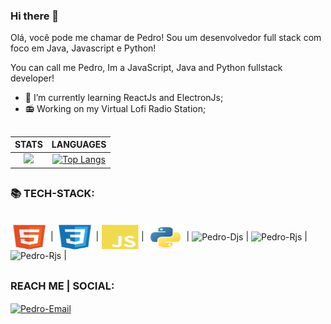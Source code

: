 ### Hi there 👋

Olá, você pode me chamar de Pedro! Sou um desenvolvedor full stack com foco em Java, Javascript e Python!

You can call me Pedro, Im a JavaScript, Java and Python fullstack developer! 

- 🌱 I’m currently learning ReactJs and ElectronJs;
- 📻 Working on my Virtual Lofi Radio Station;

##
STATS |  LANGUAGES
:-:|:-:
<img src="https://github-readme-stats.vercel.app/api?username=sadpreduu&count_private=true&show_icons=true&theme=tokyonight&locale=pt-br&include_all_commits=true"/>  | [![Top Langs](https://github-readme-stats.vercel.app/api/top-langs/?username=sadpreduu&layout=compact&theme=tokyonight)](https://github.com/anuraghazra/github-readme-stats)

<p align="center">
    
</p>

##
  
### 📚 TECH-STACK:

<div aling = "center">
    <div style = "display: inline_block"><br>
        <img alt="Pedro-HTML" align="center" height="40" width="60" src="https://raw.githubusercontent.com/devicons/devicon/master/icons/html5/html5-original.svg" /> |
        <img alt="Pedro-CSS" align="center" height="40" width="60" src="https://raw.githubusercontent.com/devicons/devicon/master/icons/css3/css3-original.svg" /> |
        <img alt="Pedro-Js" align="center" height="40" width="60" src="https://raw.githubusercontent.com/devicons/devicon/master/icons/javascript/javascript-plain.svg" /> |
        <img alt="Daniel-Python" align="center" height="40" width="60" src="https://raw.githubusercontent.com/devicons/devicon/master/icons/python/python-original.svg"> |
        <img alt="Pedro-Djs" align="center" height="40" width="60" src="https://cdn.jsdelivr.net/gh/devicons/devicon/icons/discordjs/discordjs-original.svg" /> |       
        <img alt="Pedro-Rjs" align="center" height="40" width="60" src="https://cdn.jsdelivr.net/gh/devicons/devicon/icons/react/react-original.svg" /> |  
        <img alt="Pedro-Rjs" align="center" height="40" width="60"  src="https://cdn.jsdelivr.net/gh/devicons/devicon/icons/vuejs/vuejs-original.svg" /> |
    </div>
</div>
 


##

### REACH ME | SOCIAL:

<div style="display: inline_block" >
    <a href="mailto:pedrinhoafonco@gmail.com" target="_blank">
    <img align="center" alt="Pedro-Email" src="https://img.shields.io/badge/Gmail-D14836?style=for-the-badge&logo=gmail&logoColor=white">
    </a>
</div>

